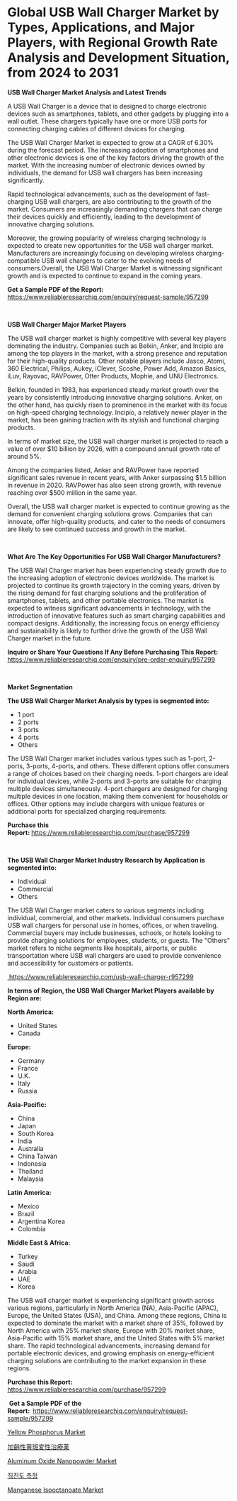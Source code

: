 <p><h1>Global USB Wall Charger Market by Types, Applications, and Major Players, with Regional Growth Rate Analysis and Development Situation, from 2024 to 2031</h1></p><p><strong>USB Wall Charger Market Analysis and Latest Trends</strong></p>
<p><p>A USB Wall Charger is a device that is designed to charge electronic devices such as smartphones, tablets, and other gadgets by plugging into a wall outlet. These chargers typically have one or more USB ports for connecting charging cables of different devices for charging.</p><p>The USB Wall Charger Market is expected to grow at a CAGR of 6.30% during the forecast period. The increasing adoption of smartphones and other electronic devices is one of the key factors driving the growth of the market. With the increasing number of electronic devices owned by individuals, the demand for USB wall chargers has been increasing significantly.</p><p>Rapid technological advancements, such as the development of fast-charging USB wall chargers, are also contributing to the growth of the market. Consumers are increasingly demanding chargers that can charge their devices quickly and efficiently, leading to the development of innovative charging solutions.</p><p>Moreover, the growing popularity of wireless charging technology is expected to create new opportunities for the USB wall charger market. Manufacturers are increasingly focusing on developing wireless charging-compatible USB wall chargers to cater to the evolving needs of consumers.Overall, the USB Wall Charger Market is witnessing significant growth and is expected to continue to expand in the coming years.</p></p>
<p><strong>Get a Sample PDF of the Report:&nbsp;</strong> <a href="https://www.reliableresearchiq.com/enquiry/request-sample/957299">https://www.reliableresearchiq.com/enquiry/request-sample/957299</a></p>
<p>&nbsp;</p>
<p><strong>USB Wall Charger Major Market Players</strong></p>
<p><p>The USB wall charger market is highly competitive with several key players dominating the industry. Companies such as Belkin, Anker, and Incipio are among the top players in the market, with a strong presence and reputation for their high-quality products. Other notable players include Jasco, Atomi, 360 Electrical, Philips, Aukey, iClever, Scoshe, Power Add, Amazon Basics, iLuv, Rayovac, RAVPower, Otter Products, Mophie, and UNU Electronics.</p><p>Belkin, founded in 1983, has experienced steady market growth over the years by consistently introducing innovative charging solutions. Anker, on the other hand, has quickly risen to prominence in the market with its focus on high-speed charging technology. Incipio, a relatively newer player in the market, has been gaining traction with its stylish and functional charging products.</p><p>In terms of market size, the USB wall charger market is projected to reach a value of over $10 billion by 2026, with a compound annual growth rate of around 5%.</p><p>Among the companies listed, Anker and RAVPower have reported significant sales revenue in recent years, with Anker surpassing $1.5 billion in revenue in 2020. RAVPower has also seen strong growth, with revenue reaching over $500 million in the same year.</p><p>Overall, the USB wall charger market is expected to continue growing as the demand for convenient charging solutions grows. Companies that can innovate, offer high-quality products, and cater to the needs of consumers are likely to see continued success and growth in the market.</p></p>
<p>&nbsp;</p>
<p><strong>What Are The Key Opportunities For USB Wall Charger Manufacturers?</strong></p>
<p><p>The USB Wall Charger market has been experiencing steady growth due to the increasing adoption of electronic devices worldwide. The market is projected to continue its growth trajectory in the coming years, driven by the rising demand for fast charging solutions and the proliferation of smartphones, tablets, and other portable electronics. The market is expected to witness significant advancements in technology, with the introduction of innovative features such as smart charging capabilities and compact designs. Additionally, the increasing focus on energy efficiency and sustainability is likely to further drive the growth of the USB Wall Charger market in the future.</p></p>
<p><strong>Inquire or Share Your Questions If Any Before Purchasing This Report:</strong> <a href="https://www.reliableresearchiq.com/enquiry/pre-order-enquiry/957299">https://www.reliableresearchiq.com/enquiry/pre-order-enquiry/957299</a></p>
<p>&nbsp;</p>
<p><strong>Market Segmentation</strong></p>
<p><strong>The USB Wall Charger Market Analysis by types is segmented into:</strong></p>
<p><ul><li>1 port</li><li>2 ports</li><li>3 ports</li><li>4 ports</li><li>Others</li></ul></p>
<p><p>The USB Wall Charger market includes various types such as 1-port, 2-ports, 3-ports, 4-ports, and others. These different options offer consumers a range of choices based on their charging needs. 1-port chargers are ideal for individual devices, while 2-ports and 3-ports are suitable for charging multiple devices simultaneously. 4-port chargers are designed for charging multiple devices in one location, making them convenient for households or offices. Other options may include chargers with unique features or additional ports for specialized charging requirements.</p></p>
<p><strong>Purchase this Report:&nbsp;</strong><a href="https://www.reliableresearchiq.com/purchase/957299">https://www.reliableresearchiq.com/purchase/957299</a></p>
<p>&nbsp;</p>
<p><strong>The USB Wall Charger Market Industry Research by Application is segmented into:</strong></p>
<p><ul><li>Individual</li><li>Commercial</li><li>Others</li></ul></p>
<p><p>The USB Wall Charger market caters to various segments including individual, commercial, and other markets. Individual consumers purchase USB wall chargers for personal use in homes, offices, or when traveling. Commercial buyers may include businesses, schools, or hotels looking to provide charging solutions for employees, students, or guests. The "Others" market refers to niche segments like hospitals, airports, or public transportation where USB wall chargers are used to provide convenience and accessibility for customers or patients.</p></p>
<p><a href="https://www.reliableresearchiq.com/usb-wall-charger-r957299">&nbsp;https://www.reliableresearchiq.com/usb-wall-charger-r957299</a></p>
<p><strong>In terms of Region, the USB Wall Charger Market Players available by Region are:</strong></p>
<p>
    <p> <strong> North America: </strong>
        <ul>
            <li>United States</li>
            <li>Canada</li>
        </ul>
        </p> 
    <p> <strong> Europe: </strong>
        <ul>
            <li>Germany</li>
            <li>France</li>
            <li>U.K.</li>
            <li>Italy</li>
            <li>Russia</li>
        </ul>
        </p> 
    <p> <strong> Asia-Pacific: </strong>
        <ul>
            <li>China</li>
            <li>Japan</li>
            <li>South Korea</li>
            <li>India</li>
            <li>Australia</li>
            <li>China Taiwan</li>
            <li>Indonesia</li>
            <li>Thailand</li>
            <li>Malaysia</li>
        </ul>
        </p> 
    <p> <strong> Latin America: </strong>
        <ul>
            <li>Mexico</li>
            <li>Brazil</li>
            <li>Argentina Korea</li>
            <li>Colombia</li>
        </ul>
        </p> 
    <p> <strong> Middle East & Africa: </strong>
        <ul>
            <li>Turkey</li>
            <li>Saudi</li>
            <li>Arabia</li>
            <li>UAE</li>
            <li>Korea</li>
        </ul>
    </p>
    </p>
<p><p>The USB wall charger market is experiencing significant growth across various regions, particularly in North America (NA), Asia-Pacific (APAC), Europe, the United States (USA), and China. Among these regions, China is expected to dominate the market with a market share of 35%, followed by North America with 25% market share, Europe with 20% market share, Asia-Pacific with 15% market share, and the United States with 5% market share. The rapid technological advancements, increasing demand for portable electronic devices, and growing emphasis on energy-efficient charging solutions are contributing to the market expansion in these regions.</p></p>
<p><strong>Purchase this Report: </strong><a href="https://www.reliableresearchiq.com/purchase/957299">https://www.reliableresearchiq.com/purchase/957299</a></p>
<p>&nbsp;<strong>Get a Sample PDF of the Report:&nbsp;&nbsp;</strong><a href="https://www.reliableresearchiq.com/enquiry/request-sample/957299">https://www.reliableresearchiq.com/enquiry/request-sample/957299</a></p>
<p><strong></strong></p>
<p><p><a href="https://medium.com/@drakesporer988/yellow-phosphorus-market-research-report-includes-analysis-on-market-size-share-and-growth-rate-at-dd187f0a2cf4">Yellow Phosphorus Market</a></p><p><a href="https://github.com/sghwr779811674/Market-Research-Report-List-3/blob/main/61964595861.md">加齢性黄斑変性治療薬</a></p><p><a href="https://medium.com/@polesdua.1/aluminum-oxide-nanopowder-market-overview-global-market-trends-and-future-prospects-from-2024-to-dcc0931eaeb0">Aluminum Oxide Nanopowder Market</a></p><p><a href="https://github.com/vdhdwjyp90142/Market-Research-Report-List-3/blob/main/663034110434.md">직진도 측정</a></p><p><a href="https://github.com/tristaoole5674/Market-Research-Report-List-1/blob/main/manganese-isooctanoate-market.md">Manganese Isooctanoate Market</a></p></p>